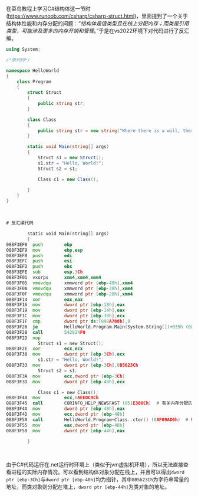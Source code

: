 在菜鸟教程上学习C\#结构体这一节时(https://www.runoob.com/csharp/csharp-struct.html)，里面提到了一个关于结构体性能和内存分配的问题：“*结构体是值类型且在栈上分配内存；而类是引用类型，可能涉及更多的内存开销和管理*。”于是在vs2022环境下对代码进行了反汇编。
&emsp;

```cs
using System;

/*原代码*/

namespace HelloWorld
{
    class Program
    {
        struct Struct
        {
            public string str;
        }

        class Class
        {
            public string str = new string("Where there is a will, there is a way !");
        }

        static void Main(string[] args)
        {
            Struct s1 = new Struct();
            s1.str = "Hello, World!";
            Struct s2 = s1;

            Class c1 = new Class();

        }
    }
}
```
&emsp;

```asm
# 反汇编代码

        static void Main(string[] args)
        {
088F3EF8  push        ebp  
088F3EF9  mov         ebp,esp  
088F3EFB  push        edi  
088F3EFC  push        esi  
088F3EFD  push        ebx  
088F3EFE  sub         esp,3Ch  
088F3F01  vxorps      xmm4,xmm4,xmm4  
088F3F05  vmovdqu     xmmword ptr [ebp-48h],xmm4  
088F3F0A  vmovdqu     xmmword ptr [ebp-38h],xmm4  
088F3F0F  vmovdqu     xmmword ptr [ebp-28h],xmm4  
088F3F14  xor         eax,eax  
088F3F16  mov         dword ptr [ebp-18h],eax  
088F3F19  mov         dword ptr [ebp-14h],eax  
088F3F1C  mov         dword ptr [ebp-38h],ecx  
088F3F1F  cmp         dword ptr ds:[898A788h],0  
088F3F26  je          HelloWorld.Program.Main(System.String[])+035h (088F3F2Dh)  
088F3F28  call        542824F0  
088F3F2D  nop  
            Struct s1 = new Struct();
088F3F2E  xor         ecx,ecx  
088F3F30  mov         dword ptr [ebp-3Ch],ecx  
            s1.str = "Hello, World!";
088F3F33  mov         dword ptr [ebp-3Ch],8B5623Ch  
            Struct s2 = s1;
088F3F3A  mov         ecx,dword ptr [ebp-3Ch]  
088F3F3D  mov         dword ptr [ebp-40h],ecx  

            Class c1 = new Class();
088F3F40  mov         ecx,0AEEDC9Ch  
088F3F45  call        CORINFO_HELP_NEWSFAST (051E300Ch)  # 有关内存分配的一个函数(Copilot AI解释)
088F3F4A  mov         dword ptr [ebp-48h],eax  
088F3F4D  mov         ecx,dword ptr [ebp-48h]  
088F3F50  call        HelloWorld.Program+Class..ctor() (0AF09AD0h)  # 构造函数(Copilpt AI解释)
088F3F55  mov         eax,dword ptr [ebp-48h]  
088F3F58  mov         dword ptr [ebp-44h],eax  

        }
```
&emsp;

由于C#代码运行在.net运行时环境上（类似于jvm虚拟机环境），所以无法直接查看进程的实际内存情况。可以看到结构体对象分配在栈上，并且可以得出`dword ptr [ebp-3Ch]`与`dword ptr [ebp-40h]`均为指针，其中`8B5623Ch`为字符串常量的地址，而类对象则分配在堆上，`dword ptr [ebp-44h]`为类对象的地址。

